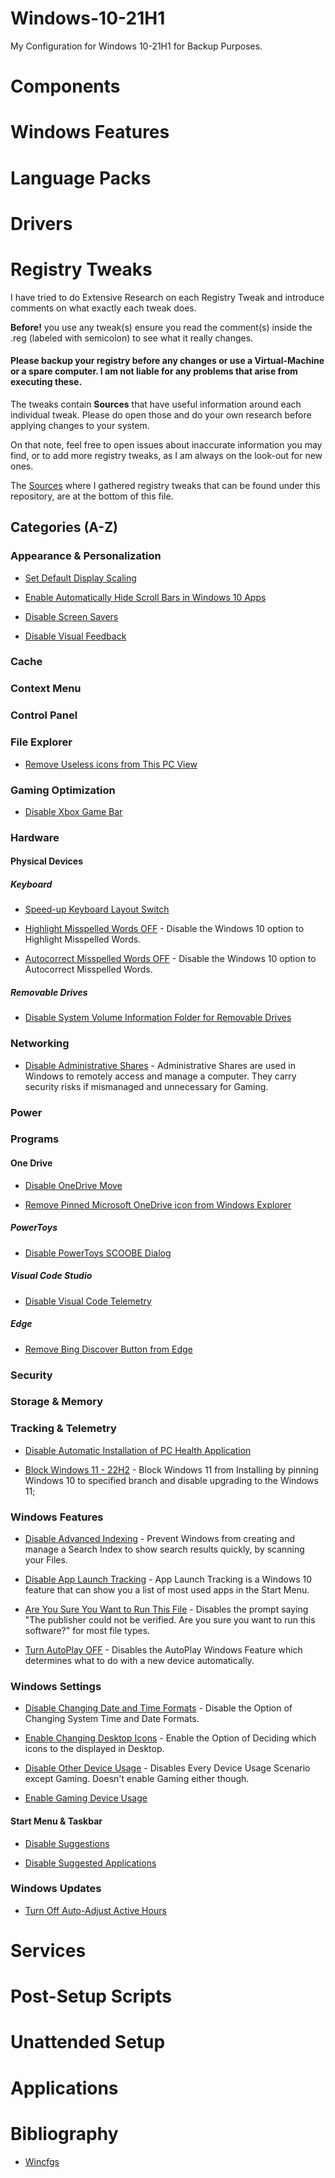# Windows-10-21H1

My Configuration for Windows 10-21H1 for Backup Purposes.

# Components

# Windows Features

# Language Packs

# Drivers

# Registry Tweaks

I have tried to do Extensive Research on each Registry Tweak and introduce comments on what exactly each tweak does. 

**Before!** you use any tweak(s) ensure you read the comment(s) inside the .reg (labeled with semicolon) to see what it really changes. 

#### **Please backup your registry before any changes or use a Virtual-Machine or a spare computer. I am not liable for any problems that arise from executing these.**

The tweaks contain **Sources** that have useful information around each individual tweak. Please do open those and do your own research before applying changes to your system.

On that note, feel free to open issues about inaccurate information you may find, or to add more registry tweaks, as I am always on the look-out for new ones.

The [Sources](#Bibliography) where I gathered registry tweaks that can be found under this repository, are at the bottom of this file.

## Categories (A-Z)

### Appearance & Personalization


* [Set Default Display Scaling](Pre-Install/NtLite/Registry/Appearance%20&%20Personalization/Set%20Default%20Display%20Scaling%20Windows%2010.reg) 

* [Enable Automatically Hide Scroll Bars in Windows 10 Apps](Pre-Install/NtLite/Registry/Appearance%20&%20Personalization/Enable%20Automatically%20Hide%20Scroll%20Bars%20in%20Windows%2010%20Apps.reg) 

* [Disable Screen Savers](Pre-Install/NtLite/Registry/Appearance%20&%20Personalization/Disable%20Screen%20Savers.reg) 

* [Disable Visual Feedback](Pre-Install/NtLite/Registry/Appearance%20&%20Personalization/Disable%20Visual%20Feedback.reg) 


### Cache

### Context Menu

### Control Panel

### File Explorer

* [Remove Useless icons from This PC View](Pre-Install/NtLite/Registry/File%20Explorer/Remove%20Useless%20icons%20from%20This%20PC%20View.reg) 

### Gaming Optimization

* [Disable Xbox Game Bar](Pre-Install/NtLite/Registry/Gaming%20Optimization/Disable%20Xbox%20Game%20Bar.reg) 

### Hardware

#### Physical Devices

##### Keyboard

* [Speed-up Keyboard Layout Switch](Pre-Install/NtLite/Registry/Hardware/Physical%20Devices/Keyboard/Speed-up%20Keyboard%20Layout%20Switch.reg) 

* [Highlight Misspelled Words OFF](Pre-Install/NtLite/Registry/Hardware/Physical%20Devices/Keyboard/Highlight%20Misspelled%20Words%20OFF.reg) - Disable the Windows 10 option to Highlight Misspelled Words.

* [Autocorrect Misspelled Words OFF](Pre-Install/NtLite/Registry/Hardware/Physical%20Devices/Keyboard/Autocorrect%20Misspelled%20Words%20OFF.reg) - Disable the Windows 10 option to Autocorrect Misspelled Words.

##### Removable Drives

* [Disable System Volume Information Folder for Removable Drives](Pre-Install/NtLite/Registry/Hardware/Physical%20Devices/Removable%20Devices/Disable%20System%20Volume%20Information%20Folder%20for%20Removable%20Drives.reg) 


### Networking

* [Disable Administrative Shares](Pre-Install/NtLite/Registry/Networking/Disable%20Administrative%20Shares.reg) - Administrative Shares are used in Windows to remotely access and manage a computer. They carry security risks if mismanaged and unnecessary for Gaming. 

### Power

### Programs

#### One Drive 

* [Disable OneDrive Move](Pre-Install/NtLite/Registry/Programs/One%20Drive/Disable%20OneDrive%20Move.reg) 

* [Remove Pinned Microsoft OneDrive icon from Windows Explorer](Pre-Install/NtLite/Registry/Programs/One%20Drive/Remove%20Pinned%20Microsoft%20OneDrive%20icon%20from%20Windows%20Explorer.reg)

##### PowerToys

* [Disable PowerToys SCOOBE Dialog](Pre-Install/NtLite/Registry/Programs/PowerToys/Disable%20PowerToys%20SCOOBE%20Dialog.reg)

##### Visual Code Studio

* [Disable Visual Code Telemetry](Pre-Install/NtLite/Registry/Programs/Visual%20Code%20Studio/Disable%20Visual%20Code%20Telemetry.reg)

##### Edge

* [Remove Bing Discover Button from Edge](Pre-Install/NtLite/Registry/Programs/Edge%20Browser/Remove%20Bing%20Discover%20Button%20from%20Edge.reg)


### Security

### Storage & Memory

### Tracking & Telemetry

* [Disable Automatic Installation of PC Health Application](Pre-Install/NtLite/Registry/Tracking%20&%20Telemetry/Disable%20Automatic%20Installation%20of%20the%20PC%20Health%20Check%20Application.reg) 

* [Block Windows 11 - 22H2](Pre-Install/NtLite/Registry/Windows%20Updates/Block%20Windows%2011%20-%2022H2.reg) - Block Windows 11 from Installing by pinning Windows 10 to specified branch and disable upgrading to the Windows 11;

### Windows Features

* [Disable Advanced Indexing](Pre-Install/NtLite/Registry/Windows%20Features/Disable%20Advanced%20Indexing.reg) - Prevent Windows from creating and manage a Search Index to show search results quickly, by scanning your Files.

* [Disable App Launch Tracking](Pre-Install/NtLite/Registry/Windows%20Features/Disable%20App%20Launch%20Tracking.reg) - App Launch Tracking is a Windows 10 feature that can show you a list of most used apps in the Start Menu.

* [Are You Sure You Want to Run This File](Pre-Install/NtLite/Registry/Windows%20Features/Are%20You%20Sure%20You%20Want%20to%20Run%20This%20File.reg) - Disables the prompt saying "The publisher could not be verified. Are you sure you want to run this software?" for most file types.

* [Turn AutoPlay OFF](Pre-Install/NtLite/Registry/Windows%20Features/Turn%20AutoPlay%20Off.reg) - Disables the AutoPlay Windows Feature which determines what to do with a new device automatically.

### Windows Settings

* [Disable Changing Date and Time Formats](Pre-Install/NtLite/Registry/Windows%20Settings/Disable%20Changing%20Date%20and%20Time%20Formats.reg) - Disable the Option of Changing System Time and Date Formats.

* [Enable Changing Desktop Icons](Pre-Install/NtLite/Registry/Windows%20Settings/Enable%20Changing%20Desktop%20Icons.reg) - Enable the Option of Deciding which icons to the displayed in Desktop.

* [Disable Other Device Usage](Pre-Install/NtLite/Registry/Windows%20Settings/Device%20Usage/Disable%20Other%20Device%20Usage.reg) - Disables Every Device Usage Scenario except Gaming. Doesn't enable Gaming either though.

* [Enable Gaming Device Usage](Pre-Install/NtLite/Registry/Windows%20Settings/Device%20Usage/Enable%20Gaming%20Device%20Usage.reg) 


#### Start Menu & Taskbar

* [Disable Suggestions](Pre-Install/NtLite/Registry/Windows%20Settings/Start%20Menu%20&%20Taskbar/Disable%20Suggestions%20in%20Start%20menu.reg) 
  
* [Disable Suggested Applications](Pre-Install/NtLite/Registry/Windows%20Settings/Start%20Menu%20&%20Taskbar/Disable%20Suggested%20Applications%20in%20Start%20menu.reg) 

### Windows Updates

* [Turn Off Auto-Adjust Active Hours](Pre-Install/NtLite/Registry/Windows%20Updates/Turn%20Off%20Auto-Adjust%20Active%20Hours.reg) 






# Services

# Post-Setup Scripts

# Unattended Setup

# Applications

# Bibliography

- [Wincfgs](https://github.com/xvitaly/wincfgs/tree/master)




